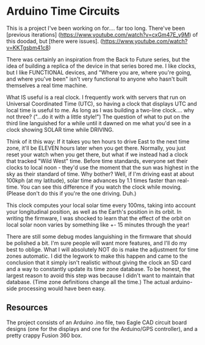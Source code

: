# Arduino Time Circuits

This is a project I've been working on for.... far too long. There've been [previous iterations]
(https://www.youtube.com/watch?v=cxGm47E_y9M) of this doodad, but [there were issues].
(https://www.youtube.com/watch?v=KKTgsbm41c8)

There was certainly an inspiration from the Back to Future series, but the idea of building a
replica of the device in that series bored me. I like clocks, but I like FUNCTIONAL devices, and
"Where you are, where you're going, and where you've been" isn't very functional to anyone who
hasn't built themselves a real time machine.

What IS useful is a real clock. I frequently work with servers that run on Universal Coordinated
Time (UTC), so having a clock that displays UTC and local time is useful to me. As long as I was
building a two-line clock.... why not three? ("...do it with a little style!") The question of
what to put on the third line languished for a while until it dawned on me what you'd see in a 
clock showing SOLAR time while DRIVING.

Think of it this way: If it takes you ten hours to drive East to the next time zone, it'll be
ELEVEN hours later when you get there. Normally, you just reset your watch when you get there,
but what if we instead had a clock that tracked "Wild West" time. Before time standards, everyone
set their clocks to local noon - they'd use the moment that the sun was highest in the sky as
their standard of time. Why bother? Well, if I'm driving east at about 100kph (at my latitude),
solar time advances by 1.1 times faster than real-time. You can see this difference if you watch
the clock while moving. (Please don't do this if you're the one driving. Duh.)

This clock computes your local solar time every 100ms, taking into account your longitudinal
position, as well as the Earth's position in its orbit. In writing the firmware, I was shocked
to learn that the effect of the orbit on local solar noon varies by something like +- 15 minutes
through the year!

There are still some debug modes languishing in the firmware that should be polished a bit. I'm
sure people will want more features, and I'll do my best to oblige. What I will absolutely NOT
do is make the adjustment for time zones automatic. I did the legwork to make this happen and
came to the conclusion that it simply isn't realistic without giving the clock an SD card and a
way to constantly update its time zone database. To be honest, the largest reason to avoid
this step was because I didn't want to maintain that database. (Time zone definitions change all
the time.) The actual arduino-side processing would have been easy.

## Resources

The project consists of an Arduino .ino file, two Eagle CAD circuit board designs (one for the
displays and one for the Arduino/GPS controller), and a pretty crappy Fusion 360 box.
